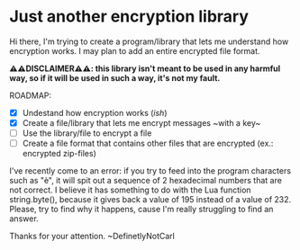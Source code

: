 # Just another encryption library

Hi there, I'm trying to create a program/library that lets me understand how encryption works.
I may plan to add an entire encrypted file format.

**⚠️⚠️DISCLAIMER⚠️⚠️: this library isn't meant to be used in any harmful way, so if it will be used in such a way, it's not my fault.**

ROADMAP:
- [x] Undestand how encryption works (*ish*)
- [x] Create a file/library that lets me encrypt messages ~with a key~
- [ ] Use the library/file to encrypt a file
- [ ] Create a file format that contains other files that are encrypted (ex.: encrypted zip-files)

I've recently come to an error: if you try to feed into the program characters such as "è", it will spit out a sequence of 2 hexadecimal numbers that are not correct.
I believe it has something to do with the Lua function string.byte(), because it gives back a value of 195 instead of a value of 232.
Please, try to find why it happens, cause I'm really struggling to find an answer.

Thanks for your attention.
~DefinetlyNotCarl
